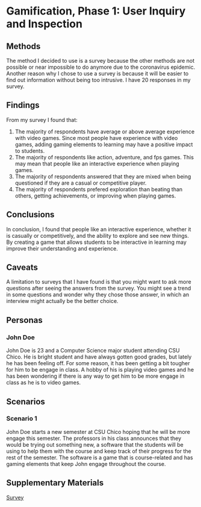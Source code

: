 # Gamification, Phase 1: User Inquiry and Inspection

## Methods

The method I decided to use is a survey because the other methods are not possible or near impossible to do anymore due to the coronavirus epidemic. Another reason why I chose to use a survey is because it will be easier to find out information without being too intrusive. I have 20 responses in my survey.

## Findings

From my survey I found that:

1) The majority of respondents have average or above average experience with video games. Since most people have experience with video games, adding gaming elements to learning may have a positive impact to students.
2) The majority of respondents like action, adventure, and fps games. This may mean that people like an interactive experience when playing games.
3) The majority of respondents answered that they are mixed when being questioned if they are a casual or competitive player.
4) The majority of respondents prefered exploration than beating than others, getting achievements, or improving when playing games.  

## Conclusions

In conclusion, I found that people like an interactive experience, whether it is casually or competitively, and the ability to explore and see new things. By creating a game that allows students to be interactive in learning may improve their understanding and experience.

## Caveats

A limitation to surveys that I have found is that you might want to ask more questions after seeing the answers from the survey. You might see a trend in some questions and wonder why they chose those answer, in which an interview might actually be the better choice.

## Personas

### John Doe
John Doe is 23 and a Computer Science major student attending CSU Chico. He is bright student and have always gotten good grades, but lately he has been feeling off. For some reason, it has been getting a bit tougher for him to be engage in class. A hobby of his is playing video games and he has been wondering if there is any way to get him to be more engage in class as he is to video games.   

## Scenarios

### Scenario 1
John Doe starts a new semester at CSU Chico hoping that he will be more engage this semester. The professors in his class announces that they would be trying out something new, a software that the students will be using to help them with the course and keep track of their progress for the rest of the semester. The software is a game that is course-related and has gaming elements that keep John engage throughout the course.

## Supplementary Materials

[Survey](https://docs.google.com/forms/d/e/1FAIpQLSdIdxMTZ-4D06IGucfrFapeHNmFYd5wplqilmZD8l2r-hR3Gg/viewform?vc=0&c=0&w=1)
